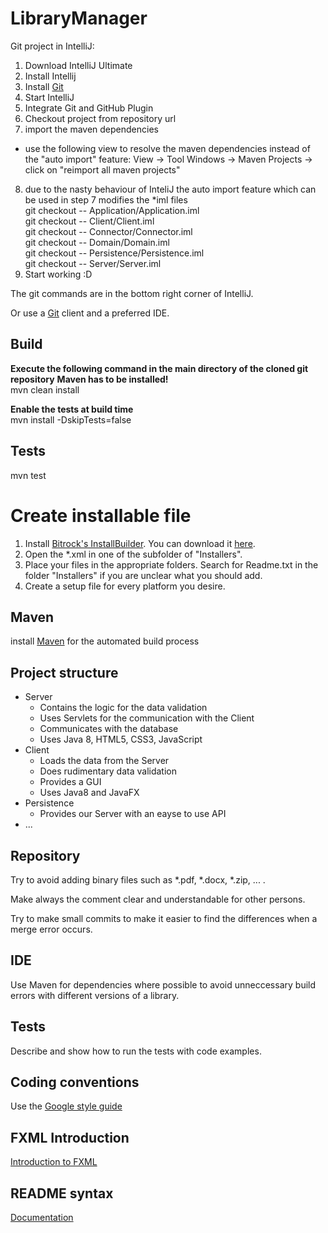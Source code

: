 # LibraryManager

Git project in IntelliJ:

1. Download IntelliJ Ultimate
2. Install Intellij
3. Install [Git](https://git-scm.com/downloads)
4. Start IntelliJ
5. Integrate Git and GitHub Plugin
6. Checkout project from repository url
7. import the maven dependencies
+ use the following view to resolve the maven dependencies instead of the "auto import" feature:
View -> Tool Windows -> Maven Projects -> click on "reimport all maven projects"
8. due to the nasty behaviour of InteliJ the auto import feature which can be used in step 7 modifies the *iml files  
git checkout -- Application/Application.iml  
git checkout -- Client/Client.iml  
git checkout -- Connector/Connector.iml  
git checkout -- Domain/Domain.iml  
git checkout -- Persistence/Persistence.iml  
git checkout -- Server/Server.iml
9. Start working :D

The git commands are in the bottom right corner of IntelliJ.

Or use a [Git](https://git-scm.com/downloads) client and a preferred IDE.

## Build
**Execute the following command in the main directory of the cloned git repository**
**Maven has to be installed!**  
mvn clean install

**Enable the tests at build time**  
mvn install -DskipTests=false

## Tests
mvn test

# Create installable file
1. Install [Bitrock's InstallBuilder](https://installbuilder.bitrock.com/). You can download it [here](https://installbuilder.bitrock.com/download-step-2.html).
2. Open the *.xml in one of the subfolder of "Installers".
3. Place your files in the appropriate folders. Search for Readme.txt in the folder "Installers" if you are unclear what you should add.
4. Create a setup file for every platform you desire.

## Maven
install [Maven](https://maven.apache.org/download.cgi) for the automated build process

## Project structure
* Server
  * Contains the logic for the data validation
  * Uses Servlets for the communication with the Client
  * Communicates with the database
  * Uses Java 8, HTML5, CSS3, JavaScript
* Client
  * Loads the data from the Server
  * Does rudimentary data validation
  * Provides a GUI
  * Uses Java8 and JavaFX
* Persistence
  * Provides our Server with an eayse to use API
* ...

## Repository
Try to avoid adding binary files such as \*.pdf, \*.docx, \*.zip, ... .

Make always the comment clear and understandable for other persons.

Try to make small commits to make it easier to find the differences when a merge error occurs.

## IDE
Use Maven for dependencies where possible to avoid unneccessary build errors with different versions of a library.

## Tests
Describe and show how to run the tests with code examples.

## Coding conventions
Use the [Google style guide](https://google.github.io/styleguide/javaguide.html)

## FXML Introduction
[Introduction to FXML](https://docs.oracle.com/javase/8/javafx/api/javafx/fxml/doc-files/introduction_to_fxml.html)

## README syntax
[Documentation](https://enterprise.github.com/downloads/en/markdown-cheatsheet.pdf)
